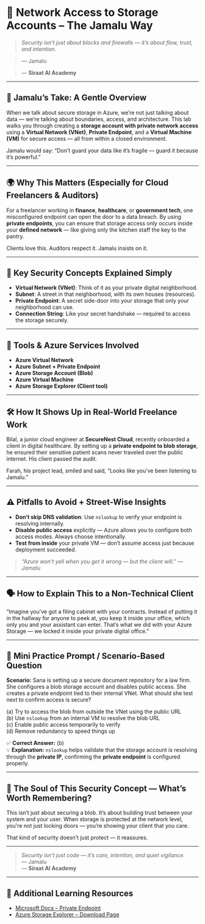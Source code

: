 # 🔐 Network Access to Storage Accounts – The Jamalu Way

> _Security isn’t just about blocks and firewalls — it’s about flow, trust, and intention._

> — Jamalu  

> — **Siraat AI Academy**

---

## 🧭 Jamalu’s Take: A Gentle Overview
When we talk about secure storage in Azure, we’re not just talking about data — we’re talking about boundaries, access, and architecture. This lab walks you through creating a **storage account with private network access** using a **Virtual Network (VNet)**, **Private Endpoint**, and a **Virtual Machine (VM)** for secure access — all from within a closed environment.

Jamalu would say: “Don’t guard your data like it’s fragile — guard it because it’s powerful.”

---

## 🌍 Why This Matters (Especially for Cloud Freelancers & Auditors)
For a freelancer working in **finance**, **healthcare**, or **government tech**, one misconfigured endpoint can open the door to a data breach. By using **private endpoints**, you can ensure that storage access only occurs inside your **defined network** — like giving only the kitchen staff the key to the pantry.

Clients love this. Auditors respect it. Jamalu insists on it.

---

## 🧠 Key Security Concepts Explained Simply
- **Virtual Network (VNet)**: Think of it as your private digital neighborhood.
- **Subnet**: A street in that neighborhood, with its own houses (resources).
- **Private Endpoint**: A secret side-door into your storage that only your neighborhood can use.
- **Connection String**: Like your secret handshake — required to access the storage securely.

---

## 🧰 Tools & Azure Services Involved
- **Azure Virtual Network**
- **Azure Subnet + Private Endpoint**
- **Azure Storage Account (Blob)**
- **Azure Virtual Machine**
- **Azure Storage Explorer (Client tool)**

---

## 🛠️ How It Shows Up in Real-World Freelance Work
Bilal, a junior cloud engineer at **SecureNest Cloud**, recently onboarded a client in digital healthcare. By setting up a **private endpoint to blob storage**, he ensured their sensitive patient scans never traveled over the public internet. His client passed the audit.

Farah, his project lead, smiled and said, “Looks like you’ve been listening to Jamalu.”

---

## ⚠️ Pitfalls to Avoid + Street-Wise Insights
- **Don’t skip DNS validation**: Use `nslookup` to verify your endpoint is resolving internally.
- **Disable public access** explicitly — Azure allows you to configure both access modes. Always choose intentionally.
- **Test from inside** your private VM — don’t assume access just because deployment succeeded.

> _“Azure won’t yell when you get it wrong — but the client will.” — Jamalu_

---

## 🗣️ How to Explain This to a Non-Technical Client
“Imagine you’ve got a filing cabinet with your contracts. Instead of putting it in the hallway for anyone to peek at, you keep it inside your office, which only you and your assistant can enter. That’s what we did with your Azure Storage — we locked it inside your private digital office.”

---

## 🧩 Mini Practice Prompt / Scenario-Based Question
**Scenario:** Sana is setting up a secure document repository for a law firm. She configures a blob storage account and disables public access. She creates a private endpoint tied to their internal VNet. What should she test next to confirm access is secure?

(a) Try to access the blob from outside the VNet using the public URL  
(b) Use `nslookup` from an internal VM to resolve the blob URL  
(c) Enable public access temporarily to verify  
(d) Remove redundancy to speed things up  

✅ **Correct Answer:** (b)  
💡 **Explanation:** `nslookup` helps validate that the storage account is resolving through the **private IP**, confirming the **private endpoint** is configured properly.

---

## 💎 The Soul of This Security Concept — What’s Worth Remembering?
This isn’t just about securing a blob.
It’s about building trust between your system and your user.
When storage is protected at the network level, you're not just locking doors — you’re showing your client that you care.

That kind of security doesn’t just protect — it reassures.

---

> _Security isn’t just code — it’s care, intention, and quiet vigilance._  
> — Jamalu  
> — **Siraat AI Academy**

---

## 🔗 Additional Learning Resources
- [Microsoft Docs – Private Endpoint](https://learn.microsoft.com/en-us/azure/private-link/private-endpoint-overview)
- [Azure Storage Explorer – Download Page](https://azure.microsoft.com/en-us/products/storage/storage-explorer/)
